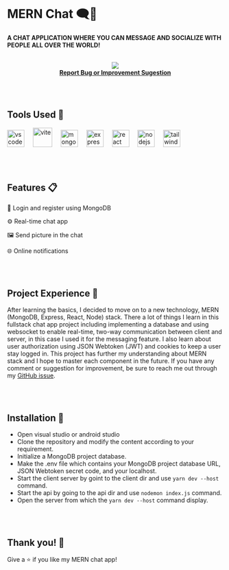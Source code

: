 # MERN Chat 🗨️💬
**A CHAT APPLICATION WHERE YOU CAN MESSAGE AND SOCIALIZE WITH PEOPLE ALL OVER THE WORLD!**

<br>
<div align="center">
  <img src="https://github.com/LeonardoChandra/Chat-App-MERN/assets/137888895/5baddeb5-2ccf-465d-a5dd-fb35d7d8611c"  />
</div>

<div align="center" style="font-weight: bold"><a href="https://github.com/LeonardoChandra/MERN-Chat/issues">Report Bug or Improvement Sugestion</a></div>

<br></br>
## Tools Used 🔧
<div align="left">
  <img src="https://cdn.jsdelivr.net/gh/devicons/devicon/icons/vscode/vscode-original.svg" height="40" alt="vscode logo" title="VScode"/>
  <img width="12" />
  <img width="45" height="45" src="https://img.icons8.com/fluency/96/vite.png" alt="vite" title="Vite"/>
  <img width="12" />
  <img src="https://cdn.jsdelivr.net/gh/devicons/devicon/icons/mongodb/mongodb-original.svg" height="40" alt="mongodb logo" title="MongoDB"/>
  <img width="12" />
  <img src="https://cdn.jsdelivr.net/gh/devicons/devicon/icons/express/express-original.svg" height="40" alt="express logo" title="Express"/>
  <img width="12" />
  <img src="https://cdn.jsdelivr.net/gh/devicons/devicon/icons/react/react-original.svg" height="40" alt="react logo" title="React"/>
  <img width="12" />
  <img src="https://cdn.jsdelivr.net/gh/devicons/devicon/icons/nodejs/nodejs-original.svg" height="40" alt="nodejs logo" title="Node.js"/>
  <img width="12" />
  <img src="https://cdn.jsdelivr.net/gh/devicons/devicon/icons/tailwindcss/tailwindcss-plain.svg" height="40" alt="tailwindcss logo" title="Tailwindcss"/>
</div>

<br></br>
## Features 📋

👤 Login and register using MongoDB

⚙️ Real-time chat app

🖼️ Send picture in the chat

🌐 Online notifications

<br></br>
## Project Experience 🚀
After learning the basics, I decided to move on to a new technology, MERN (MongoDB, Express, React, Node) stack. There a lot of things I learn in this fullstack chat app project including implementing a database and using websocket to enable real-time, two-way communication between client and server, in this case I used it for the messaging feature. I also learn about user authorization using JSON Webtoken (JWT) and cookies to keep a user stay logged in. This project has further my understanding about MERN stack and I hope to master each component in the future. If you have any comment or suggestion for improvement, be sure to reach me out through my [GitHub issue](https://github.com/LeonardoChandra/MERN-Chat/issues).

<br></br>
## Installation 📂

- Open visual studio or android studio
- Clone the repository and modify the content according to your requirement.
- Initialize a MongoDB project database.
- Make the .env file which contains your MongoDB project database URL, JSON Webtoken secret code, and your localhost.
- Start the client server by goint to the client dir and use `yarn dev --host` command.
- Start the api by going to the api dir and use `nodemon index.js` command.
- Open the server from which the `yarn dev --host` command display.

<br></br>
## Thank you! 🐥
Give a ⭐ if you like my MERN chat app!
